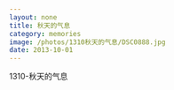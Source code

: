 ```yaml
---
layout: none
title: 秋天的气息
category: memories
image: /photos/1310秋天的气息/DSC0888.jpg
date: 2013-10-01
---
```

1310-秋天的气息